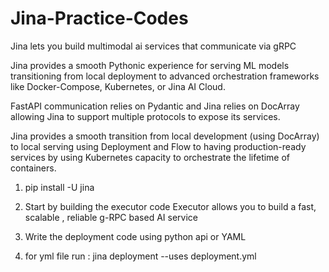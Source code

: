 # Jina-Practice-Codes

Jina lets you build multimodal ai services that communicate via gRPC

Jina provides a smooth Pythonic experience for serving ML models transitioning from local deployment to advanced orchestration frameworks like Docker-Compose, Kubernetes, or Jina AI Cloud.

FastAPI communication relies on Pydantic and Jina relies on DocArray allowing Jina to support multiple protocols to expose its services.


Jina provides a smooth transition from local development (using DocArray) to local serving using Deployment and Flow to having production-ready services by using Kubernetes capacity to orchestrate the lifetime of containers.


1. pip install -U jina 
2. Start by building the executor code
Executor allows you to build a fast, scalable , reliable g-RPC based AI service 
3. Write the deployment code using python api or YAML 

4. for yml file run : jina deployment --uses deployment.yml

